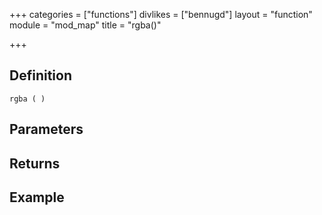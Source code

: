 +++
categories = ["functions"]
divlikes = ["bennugd"]
layout = "function"
module = "mod_map"
title = "rgba()"

+++

## Definition

    rgba ( )

## Parameters

## Returns

## Example
